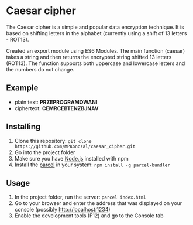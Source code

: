 # Caesar cipher

The Caesar cipher is a simple and popular data encryption technique.
It is based on shifting letters in the alphabet (currently using a shift of 13 letters - ROT13).

Created an export module using ES6 Modules.
The main function (caesar) takes a string and then returns the encrypted string shifted 13 letters (ROT13). The function supports both uppercase and lowercase letters and the numbers do not change.

## Example

- plain text: **PRZEPROGRAMOWANI**
- ciphertext: **CEMRCEBTENZBJNAV**

## Installing

1. Clone this repository: `git clone https://github.com/MPKonczal/caesar_cipher.git`
2. Go into the project folder
3. Make sure you have [Node.js](https://nodejs.org/en/) installed with npm
4. Install the [parcel](https://parceljs.org/getting_started.html) in your system: `npm install -g parcel-bundler`

## Usage

1. In the project folder, run the server: `parcel index.html`
2. Go to your browser and enter the address that was displayed on your console (possibly [http://localhost:1234](http://localhost:1234))
3. Enable the development tools (F12) and go to the Console tab
